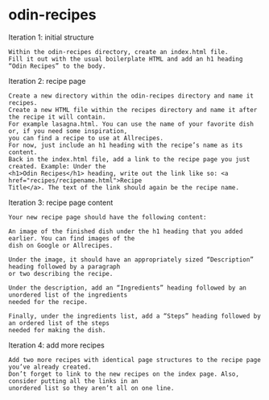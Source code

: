 # odin-recipes
Iteration 1: initial structure

    Within the odin-recipes directory, create an index.html file.
    Fill it out with the usual boilerplate HTML and add an h1 heading 
    “Odin Recipes” to the body.

Iteration 2: recipe page

    Create a new directory within the odin-recipes directory and name it recipes.
    Create a new HTML file within the recipes directory and name it after the recipe it will contain. 
    For example lasagna.html. You can use the name of your favorite dish or, if you need some inspiration, 
    you can find a recipe to use at Allrecipes.
    For now, just include an h1 heading with the recipe’s name as its content.
    Back in the index.html file, add a link to the recipe page you just created. Example: Under the
    <h1>Odin Recipes</h1> heading, write out the link like so: <a href="recipes/recipename.html">Recipe
    Title</a>. The text of the link should again be the recipe name.

Iteration 3: recipe page content

    Your new recipe page should have the following content:

    An image of the finished dish under the h1 heading that you added earlier. You can find images of the
    dish on Google or Allrecipes.

    Under the image, it should have an appropriately sized “Description” heading followed by a paragraph
    or two describing the recipe.

    Under the description, add an “Ingredients” heading followed by an unordered list of the ingredients
    needed for the recipe.

    Finally, under the ingredients list, add a “Steps” heading followed by an ordered list of the steps
    needed for making the dish.

Iteration 4: add more recipes

    Add two more recipes with identical page structures to the recipe page you’ve already created.
    Don’t forget to link to the new recipes on the index page. Also, consider putting all the links in an
    unordered list so they aren’t all on one line.
